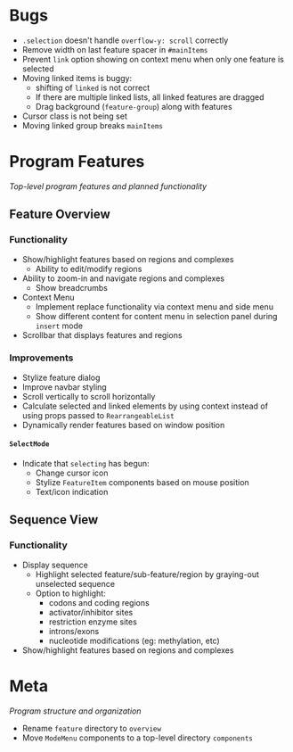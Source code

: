 # Bugs
- `.selection` doesn't handle `overflow-y: scroll` correctly
- Remove width on last feature spacer in `#mainItems`
- Prevent `link` option showing on context menu when only one feature is selected
- Moving linked items is buggy:
    - shifting of `linked` is not correct
    - If there are multiple linked lists, all linked features are dragged
    - Drag background (`feature-group`) along with features
- Cursor class is not being set
- Moving linked group breaks `mainItems`


# Program Features
_Top-level program features and planned functionality_

## Feature Overview

### Functionality
- Show/highlight features based on regions and complexes
    - Ability to edit/modify regions
- Ability to zoom-in and navigate regions and complexes
    - Show breadcrumbs
- Context Menu
    - Implement replace functionality via context menu and side menu
    - Show different content for content menu in selection panel during `insert` mode
- Scrollbar that displays features and regions

### Improvements
- Stylize feature dialog
- Improve navbar styling
- Scroll vertically to scroll horizontally
- Calculate selected and linked elements by using context instead of using props passed to `RearrangeableList`
- Dynamically render features based on window position

#### `SelectMode`
- Indicate that `selecting` has begun:
  - Change cursor icon
  - Stylize `FeatureItem` components based on mouse position
  - Text/icon indication


## Sequence View

### Functionality
- Display sequence
    - Highlight selected feature/sub-feature/region
      by graying-out unselected sequence
    - Option to highlight:
        - codons and coding regions
        - activator/inhibitor sites
        - restriction enzyme sites
        - introns/exons
        - nucleotide modifications (eg: methylation, etc)
- Show/highlight features based on regions and complexes


# Meta
_Program structure and organization_

- Rename `feature` directory to `overview`
- Move `ModeMenu` components to a top-level directory `components`
